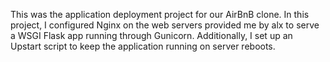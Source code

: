 This was the application deployment project for our AirBnB clone. In this project, I configured Nginx on the web servers provided me by alx to serve a WSGI Flask app running through Gunicorn. Additionally, I set up an Upstart script to keep the application running on server reboots.
